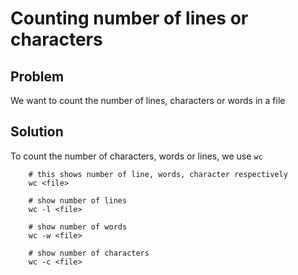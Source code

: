 # Counting number of lines or characters

## Problem
We want to count the number of lines, characters or words in a file

## Solution
To count the number of characters, words or lines, we use `wc`

```
    # this shows number of line, words, character respectively
    wc <file>

    # show number of lines
    wc -l <file>

    # show number of words
    wc -w <file>

    # show number of characters
    wc -c <file>
```

